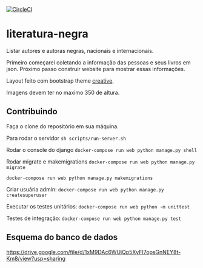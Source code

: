 [![CircleCI](https://circleci.com/gh/NegraTec/literatura-negra.svg?style=svg)](https://circleci.com/gh/NegraTec/literatura-negra)

# literatura-negra

Listar autores e autoras negras, nacionais e internacionais.

Primeiro começarei coletando a informação das pessoas e seus livros em json.
Próximo passo construir website para mostrar essas informações.

Layout feito com bootstrap theme [creative](https://github.com/BlackrockDigital/startbootstrap-creative).

Imagens devem ter no maximo 350 de altura.

## Contribuindo

Faça o clone do repositório em sua máquina.

Para rodar o servidor `sh scripts/run-server.sh`

Rodar o console do django `docker-compose run web python manage.py shell`

Rodar migrate e makemigrations `docker-compose run web python manage.py migrate`

`docker-compose run web python manage.py makemigrations`

Criar usuária admin: `docker-compose run web python manage.py createsuperuser`

Executar os testes unitários: `docker-compose run web python -m unittest`

Testes de integração: `docker-compose run web python manage.py test`

## Esquema do banco de dados

https://drive.google.com/file/d/1xM9DAc6WUjQp5XyFI7opsGnNEY8t-Km8/view?usp=sharing